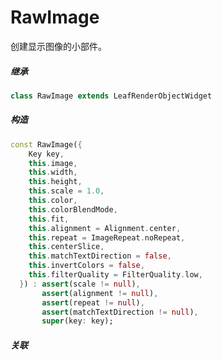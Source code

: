 # RawImage

创建显示图像的小部件。

##### 继承
``` dart
class RawImage extends LeafRenderObjectWidget
```
##### 构造

``` dart
const RawImage({
    Key key,
    this.image,
    this.width,
    this.height,
    this.scale = 1.0,
    this.color,
    this.colorBlendMode,
    this.fit,
    this.alignment = Alignment.center,
    this.repeat = ImageRepeat.noRepeat,
    this.centerSlice,
    this.matchTextDirection = false,
    this.invertColors = false,
    this.filterQuality = FilterQuality.low,
  }) : assert(scale != null),
       assert(alignment != null),
       assert(repeat != null),
       assert(matchTextDirection != null),
       super(key: key);
```
##### 关联

<!-- [LimitedBox](./LimitedBox.md)

[Align](./Align.md)

[Padding](./Padding.md)

[DecoratedBox](./DecoratedBox.md)

[ConstrainedBox](./ConstrainedBox.md)

[Transform](./Transform.html) -->	